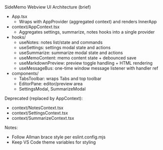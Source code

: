 SideMemo Webview UI Architecture (brief)

- App.tsx
  - Wraps with AppProvider (aggregated context) and renders InnerApp
- context/AppContext.tsx
  - Aggregates settings, summarize, notes hooks into a single provider
- hooks/
  - useNotes: notes list/state and commands
  - useSettings: settings modal state and actions
  - useSummarize: summarize modal state and actions
  - useMemoContent: memo content state + debounced save
  - useMarkdownPreview: preview toggle handling + HTML rendering
  - useMessageBus: one-time window message listener with handler ref
- components/
  - TabsToolbar: wraps Tabs and top toolbar
  - EditorPane: editor/preview area
  - SettingsModal, SummarizeModal

Deprecated (replaced by AppContext):
- context/NotesContext.tsx
- context/SettingsContext.tsx
- context/SummarizeContext.tsx

Notes:
- Follow Allman brace style per eslint.config.mjs
- Keep VS Code theme variables for styling

